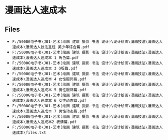 # 漫画达人速成本

## Files

- `F:/5000G电子书\J01-艺术(绘画 建筑 摄影 书法 设计)\设计绘画\漫画技法\漫画达人速成本\漫画达人技法圣经 美少年综合篇.pdf`
- `F:/5000G电子书\J01-艺术(绘画 建筑 摄影 书法 设计)\设计绘画\漫画技法\漫画达人速成本\漫画达人速成本 1 角色篇.pdf`
- `F:/5000G电子书\J01-艺术(绘画 建筑 摄影 书法 设计)\设计绘画\漫画技法\漫画达人速成本\漫画达人速成本 3 Q版篇.pdf`
- `F:/5000G电子书\J01-艺术(绘画 建筑 摄影 书法 设计)\设计绘画\漫画技法\漫画达人速成本\漫画达人速成本 4 女性服饰篇.pdf`
- `F:/5000G电子书\J01-艺术(绘画 建筑 摄影 书法 设计)\设计绘画\漫画技法\漫画达人速成本\漫画达人速成本 5 男性服饰篇.pdf`
- `F:/5000G电子书\J01-艺术(绘画 建筑 摄影 书法 设计)\设计绘画\漫画技法\漫画达人速成本\漫画达人速成本 6 女性动态篇.pdf`
- `F:/5000G电子书\J01-艺术(绘画 建筑 摄影 书法 设计)\设计绘画\漫画技法\漫画达人速成本\漫画达人速成本 7 男性动态篇.pdf`
- `F:/5000G电子书\J01-艺术(绘画 建筑 摄影 书法 设计)\设计绘画\漫画技法\漫画达人速成本\漫画达人速成本2 表情篇.pdf`
- `F:/5000G电子书\J01-艺术(绘画 建筑 摄影 书法 设计)\设计绘画\漫画技法\漫画达人速成本\files.txt`
